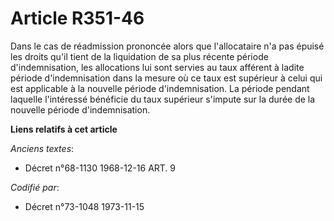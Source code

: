 # Article R351-46

Dans le cas de réadmission prononcée alors que l'allocataire n'a pas épuisé les droits qu'il tient de la liquidation de sa
plus récente période d'indemnisation, les allocations lui sont servies au taux afférent à ladite période d'indemnisation dans
la mesure où ce taux est supérieur à celui qui est applicable à la nouvelle période d'indemnisation. La période pendant
laquelle l'intéressé bénéficie du taux supérieur s'impute sur la durée de la nouvelle période d'indemnisation.

**Liens relatifs à cet article**

_Anciens textes_:

  - Décret n°68-1130 1968-12-16 ART. 9

_Codifié par_:

  - Décret n°73-1048 1973-11-15
